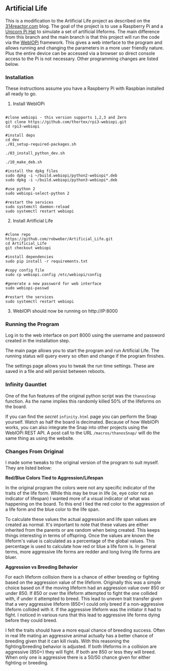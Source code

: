 ## Artificial Life

This is a modification to the Artificial Life project as described on the [314reactor.com](https://314reactor.com/2017/10/16/artificial-life-project/) blog. The goal of the project is to use a Raspberry Pi and a [Unicorn Pi Hat](https://shop.pimoroni.com/products/unicorn-hat) to simulate a set of artificial lifeforms. The main difference from this branch and the main branch is that this project will run the code via the [WebIOPi](http://webiopi.trouch.com/) framework. This gives a web interface to the program and allows running and changing the parameters in a more user friendly nature. Plus the entire device can be accessed via a browser so direct console access to the Pi is not necessary. Other programming changes are listed below. 


### Installation

These instructions assume you have a Raspberry Pi with Raspbian installed all ready to go. 

1. Install WebIOPi

```

#clone webiopi - this version supports 1,2,3 and Zero
git clone https://github.com/thortex/rpi3-webiopi.git
cd rpi3-webiopi

#install deps
cd dev
./01_setup-required-packages.sh

./03_install_python_dev.sh

./10_make_deb.sh

#install the dpkg files
sudo dpkg -i ~/build.webiopi/python2-webiopi*.deb
sudo dpkg -i ~/build.webiopi/python3-webiopi*.deb

#use python 2
sudo webiopi-select-python 2

#restart the services
sudo systemctl daemon-reload
sudo systemctl restart webiopi

```

2. Install Artificial Life 

```

#clone repo
https://github.com/robweber/Artificial_Life.git
cd Artificial_Life
git checkout webiopi

#install dependencies
sudo pip install -r requirements.txt

#copy config file
sudo cp webiopi.config /etc/webiopi/config

#generate a new password for web interface
sudo webiopi-passwd

#restart the services
sudo systemctl restart webiopi

```

3. WebIOPi should now be running on http://IP:8000


### Running the Program

Log in to the web interface on port 8000 using the username and password created in the installation step. 

The main page allows you to start the program and run Artificial Life. The running status will query every so often and change if the program finishes. 

The settings page allows you to tweak the run time settings. These are saved in a file and will persist between reboots. 

### Infinity Gauntlet

One of the fun features of the original python script was the ```thanosSnap``` function. As the name implies this randomly killed 50% of the lifeforms on the board. 

If you can find the *secret* ```infinity.html``` page you can perform the Snap yourself. Watch as half the board is decimated. Because of how WebIOPi works, you can also integrate the Snap into other projects using the WebIOPi REST API. A post call to the URL ```/macros/thanosSnap/``` will do the same thing as using the website.

### Changes From Original

I made some tweaks to the original version of the program to suit myself. They are listed below: 

__Red/Blue Colors Tied to Aggression/Lifespan__

In the original program the colors were not any specific indicator of the traits of the life form. While this may be true in life (ie, eye color not an indicator of lifespan) I wanted more of a visual indicator of what was happening on the board. To this end I tied the red color to the aggression of a life form and the blue color to the life span. 

To calculate these values the actual aggression and life span values are created as normal. It's important to note that these values are either inherited from the parents or are random when being created. This keeps things interesting in terms of offspring. Once the values are known the lifeform's value is calculated as a percentage of the global values. This percentage is used to calculate how red or blue a life form is. In general terms, more aggressive life forms are redder and long living life forms are bluer.  

__Aggression vs Breeding Behavior__

For each lifeform collision there is a chance of either breeding or fighting based on the aggression value of the lifeform. Originally this was a simple choice based on if the moving lifeform had an aggression value over 850 or under 850. If 850 or over the lifeform attempted to fight the one collided with, if under it attempted to breed. This lead to uneven trait transfer given that a very aggressive lifeform (850+) could only breed if a non-aggressive lifeform collided with it. If the aggressive lifeform was the initiator it had to fight. I noticed in various runs that this lead to aggressive life forms dying before they could breed. 

I felt the traits should have a more equal chance of breeding success. Often in real life mating an aggressive animal actually has a better chance of breeding given that it can kill rivals. With this reasoning the fighting/breeding behavior is adjusted. If both lifeforms in a collision are aggressive (850+) they will fight. If both are 850 or less they will breed. When only one is aggressive there is a 50/50 chance given for either fighting or breeding. 
